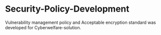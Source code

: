 # Security-Policy-Development
Vulnerability management policy and Acceptable encryption standard was developed  for Cyberwelfare-solution.
